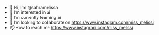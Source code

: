 - 👋 Hi, I’m @sahramelissa
- 👀 I’m interested in ai
- 🌱 I’m currently learning ai
- 💞️ I’m looking to collaborate on https://www.instagram.com/miss_melissi 
- 📫 How to reach me https://www.instagram.com/miss_melissi 


<!---
sahramelissa/sahramelissa is a ✨ special ✨ repository because its `README.md` (this file) appears on your GitHub profile.
You can click the Preview link to take a look at your changes.
--->
